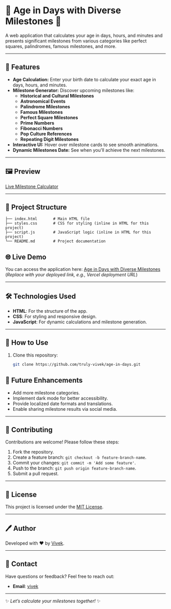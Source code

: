 
# 🎉 Age in Days with Diverse Milestones 🎉

A web application that calculates your age in days, hours, and minutes and presents significant milestones from various categories like perfect squares, palindromes, famous milestones, and more.  

---

## 🚀 Features
- **Age Calculation:** Enter your birth date to calculate your exact age in days, hours, and minutes.  
- **Milestone Generator:** Discover upcoming milestones like:
  - **Historical and Cultural Milestones**
  - **Astronomical Events**
  - **Palindrome Milestones**
  - **Famous Milestones**
  - **Perfect Square Milestones**
  - **Prime Numbers**
  - **Fibonacci Numbers**
  - **Pop Culture References**
  - **Repeating Digit Milestones**
- **Interactive UI:** Hover over milestone cards to see smooth animations.
- **Dynamic Milestones Date:** See when you'll achieve the next milestones.

---

## 🖼️ Preview
[Live Milestone Calculator](https://ageindays.vercel.app/)

---

## 📂 Project Structure
```plaintext
├── index.html       # Main HTML file
├── styles.css       # CSS for styling (inline in HTML for this project)
├── script.js        # JavaScript logic (inline in HTML for this project)
└── README.md        # Project documentation
 ```
## 🌐 Live Demo
You can access the application here: [Age in Days with Diverse Milestones](https://ageindays.vercel.app/)  
(*Replace with your deployed link, e.g., Vercel deployment URL*)

---

## 🛠️ Technologies Used
- **HTML**: For the structure of the app.  
- **CSS**: For styling and responsive design.  
- **JavaScript**: For dynamic calculations and milestone generation.  

---

## 📜 How to Use
1. Clone this repository:
   ```bash
   git clone https://github.com/truly-vivek/age-in-days.git
## 🧩 Future Enhancements
- Add more milestone categories.
- Implement dark mode for better accessibility.
- Provide localized date formats and translations.
- Enable sharing milestone results via social media.

---

## 🤝 Contributing
Contributions are welcome! Please follow these steps:

1. Fork the repository.
2. Create a feature branch: `git checkout -b feature-branch-name`.
3. Commit your changes: `git commit -m 'Add some feature'`.
4. Push to the branch: `git push origin feature-branch-name`.
5. Submit a pull request.

---

## 📜 License
This project is licensed under the [MIT License](https://github.com/truly-vivek/Age-in-Days/blob/main/LICENSE).

---

## 🖊️ Author
Developed with ❤️ by [Vivek](https://github.com/truly-vivek).

---

## 📧 Contact
Have questions or feedback? Feel free to reach out:

- **Email**: [vivek](vivekreddykesavarapu@gmail.com)
---

✨ _Let’s calculate your milestones together!_ ✨
